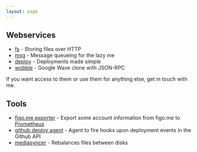 ```yaml
---
layout: page
---
```


## Webservices

* [fs](fs/) - Storing files over HTTP
* [msg](msg.html) - Message queueing for the lazy me
* [deploy](deploy.html) - Deployments made simple
* [wobble](wobble.html) - Google Wave clone with JSON-RPC

If you want access to them or use them for anything else, get in touch with me.

## Tools

* [figo.me exporter](https://github.com/zeisss/figo-me-prometheus-exporter) - Export some account information from figo.me to [Prometheus](https://prometheus.io)
* [github deploy agent](https://github.com/zeisss/github-deploy-agent) - Agent to fire hooks upon deployment events in the Github API
* [mediasyncer](https://github.com/zeisss/mediasyncer) - Rebalances files between disks